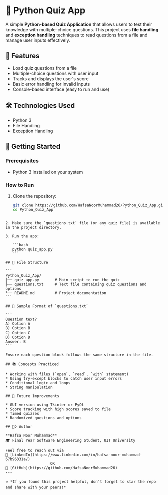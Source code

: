 # 🧠 Python Quiz App

A simple **Python-based Quiz Application** that allows users to test their knowledge with multiple-choice questions. This project uses **file handling** and **exception handling** techniques to read questions from a file and manage user inputs effectively.

## 📌 Features

- Load quiz questions from a file
- Multiple-choice questions with user input
- Tracks and displays the user's score
- Basic error handling for invalid inputs
- Console-based interface (easy to run and use)

## 🛠️ Technologies Used

- Python 3
- File Handling
- Exception Handling

## 🚀 Getting Started

### Prerequisites

- Python 3 installed on your system

### How to Run

1. Clone the repository:
   ```bash
   git clone https://github.com/HafsaNoorMuhammad26/Python_Quiz_App.git
   cd Python_Quiz_App
````

2. Make sure the `questions.txt` file (or any quiz file) is available in the project directory.

3. Run the app:

   ```bash
   python quiz_app.py
   ```

## 📁 File Structure

```
Python_Quiz_App/
├── quiz_app.py       # Main script to run the quiz
├── questions.txt     # Text file containing quiz questions and options
└── README.md         # Project documentation
```

## 📝 Sample Format of `questions.txt`

```
Question text?
A) Option A
B) Option B
C) Option C
D) Option D
Answer: B
```

Ensure each question block follows the same structure in the file.

## 📚 Concepts Practiced

* Working with files (`open`, `read`, `with` statement)
* Using try-except blocks to catch user input errors
* Conditional logic and loops
* String manipulation

## 🎯 Future Improvements

* GUI version using Tkinter or PyQt
* Score tracking with high scores saved to file
* Timed quizzes
* Randomized questions and options

## 🙋‍♀️ Author

**Hafsa Noor Muhammad**
🎓 Final Year Software Engineering Student, UIT University
 
Feel free to reach out via 
🔗 [LinkedIn](https://www.linkedin.com/in/hafsa-noor-muhammad-67b96331a/) 
                    OR 
🔗 [GitHub](https://github.com/HafsaNoorMuhammad26)
---

⭐ *If you found this project helpful, don’t forget to star the repo and share with your peers!*
